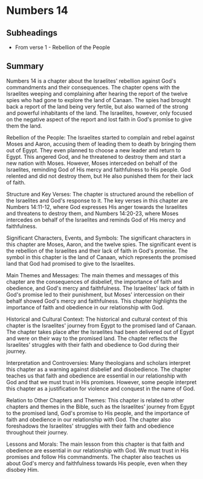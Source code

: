 # Numbers 14

## Subheadings

* From verse 1 - Rebellion of the People

## Summary

Numbers 14 is a chapter about the Israelites' rebellion against God's commandments and their consequences. The chapter opens with the Israelites weeping and complaining after hearing the report of the twelve spies who had gone to explore the land of Canaan. The spies had brought back a report of the land being very fertile, but also warned of the strong and powerful inhabitants of the land. The Israelites, however, only focused on the negative aspect of the report and lost faith in God's promise to give them the land.

Rebellion of the People:
The Israelites started to complain and rebel against Moses and Aaron, accusing them of leading them to death by bringing them out of Egypt. They even planned to choose a new leader and return to Egypt. This angered God, and he threatened to destroy them and start a new nation with Moses. However, Moses interceded on behalf of the Israelites, reminding God of His mercy and faithfulness to His people. God relented and did not destroy them, but He also punished them for their lack of faith.

Structure and Key Verses:
The chapter is structured around the rebellion of the Israelites and God's response to it. The key verses in this chapter are Numbers 14:11-12, where God expresses His anger towards the Israelites and threatens to destroy them, and Numbers 14:20-23, where Moses intercedes on behalf of the Israelites and reminds God of His mercy and faithfulness.

Significant Characters, Events, and Symbols:
The significant characters in this chapter are Moses, Aaron, and the twelve spies. The significant event is the rebellion of the Israelites and their lack of faith in God's promise. The symbol in this chapter is the land of Canaan, which represents the promised land that God had promised to give to the Israelites.

Main Themes and Messages:
The main themes and messages of this chapter are the consequences of disbelief, the importance of faith and obedience, and God's mercy and faithfulness. The Israelites' lack of faith in God's promise led to their punishment, but Moses' intercession on their behalf showed God's mercy and faithfulness. This chapter highlights the importance of faith and obedience in our relationship with God.

Historical and Cultural Context:
The historical and cultural context of this chapter is the Israelites' journey from Egypt to the promised land of Canaan. The chapter takes place after the Israelites had been delivered out of Egypt and were on their way to the promised land. The chapter reflects the Israelites' struggles with their faith and obedience to God during their journey.

Interpretation and Controversies:
Many theologians and scholars interpret this chapter as a warning against disbelief and disobedience. The chapter teaches us that faith and obedience are essential in our relationship with God and that we must trust in His promises. However, some people interpret this chapter as a justification for violence and conquest in the name of God.

Relation to Other Chapters and Themes:
This chapter is related to other chapters and themes in the Bible, such as the Israelites' journey from Egypt to the promised land, God's promise to His people, and the importance of faith and obedience in our relationship with God. The chapter also foreshadows the Israelites' struggles with their faith and obedience throughout their journey.

Lessons and Morals:
The main lesson from this chapter is that faith and obedience are essential in our relationship with God. We must trust in His promises and follow His commandments. The chapter also teaches us about God's mercy and faithfulness towards His people, even when they disobey Him.